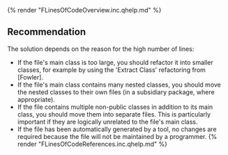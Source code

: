 {% render "FLinesOfCodeOverview.inc.qhelp.md" %}


## Recommendation
The solution depends on the reason for the high number of lines:

* If the file's main class is too large, you should refactor it into smaller classes, for example by using the 'Extract Class' refactoring from \[Fowler\].
* If the file's main class contains many nested classes, you should move the nested classes to their own files (in a subsidiary package, where appropriate).
* If the file contains multiple non-public classes in addition to its main class, you should move them into separate files. This is particularly important if they are logically unrelated to the file's main class.
* If the file has been automatically generated by a tool, no changes are required because the file will not be maintained by a programmer.
{% render "FLinesOfCodeReferences.inc.qhelp.md" %}

